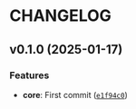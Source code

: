 # CHANGELOG


## v0.1.0 (2025-01-17)

### Features

- **core**: First commit
  ([`e1f94c0`](https://github.com/cloudshiftstrategies/linnworks-api-python/commit/e1f94c07aef2758f328930d6482ea7bf1e8949d9))
